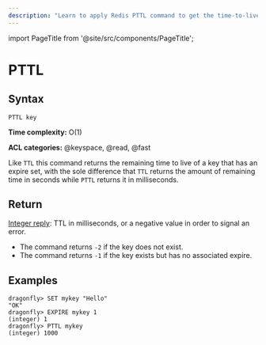 ```yaml
---
description: "Learn to apply Redis PTTL command to get the time-to-live of a key in milliseconds."
---
```


import PageTitle from '@site/src/components/PageTitle';

# PTTL

<PageTitle title="Redis PTTL Command (Documentation) | Dragonfly" />

## Syntax

    PTTL key

**Time complexity:** O(1)

**ACL categories:** @keyspace, @read, @fast

Like `TTL` this command returns the remaining time to live of a key that has an
expire set, with the sole difference that `TTL` returns the amount of remaining
time in seconds while `PTTL` returns it in milliseconds.

## Return

[Integer reply](https://redis.io/docs/reference/protocol-spec/#integers): TTL in milliseconds, or a negative value in order to signal an error.

- The command returns `-2` if the key does not exist.
- The command returns `-1` if the key exists but has no associated expire.

## Examples

```shell
dragonfly> SET mykey "Hello"
"OK"
dragonfly> EXPIRE mykey 1
(integer) 1
dragonfly> PTTL mykey
(integer) 1000
```

